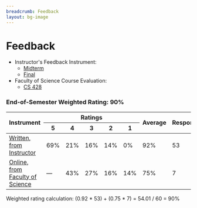 ```yaml
---
breadcrumb: Feedback
layout: bg-image
---
```

# Feedback

* Instructor's Feedback Instrument:
  * [Midterm](midterm.html)
  * [Final](final.html)
* Faculty of Science Course Evaluation:
  * [CS 428](fac-eval.html)

### End-of-Semester Weighted Rating: 90%

<div class="table-responsive">
  <table class="table table-bordered table-striped">
		<thead>
			<tr>
				<th rowspan="2">Instrument</th>
        <th colspan="5">Ratings</th>
        <th rowspan="2">Average</th>
        <th rowspan="2">Respondents</th>
			</tr>
			<tr>
				<th>5</th>
				<th>4</th>
				<th>3</th>
				<th>2</th>
				<th>1</th>
			</tr>
		</thead>
		<tbody>
			<tr>
				<td><a href="final.html">Written, from Instructor</a></td>
				<td>69%</td>
        <td>21%</td>
        <td>16%</td>
        <td>14%</td>
        <td>0%</td>
        <td>92%</td>
        <td>53</td>
			</tr>
			<tr>
				<td><a href="fac-eval.html">Online, from Faculty of Science</a></td>
				<td>&mdash;</td>
        <td>43%</td>
        <td>27%</td>
        <td>16%</td>
        <td>14%</td>
        <td>75%</td>
        <td>7</td>
			</tr>
		</tbody>
	</table>
</div>
<p>
  Weighted rating calculation: (0.92 * 53) + (0.75 * 7) = 54.01 / 60 = 90%
</p>
